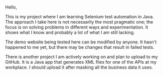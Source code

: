 Hello,

This is my project where I am learning Selenium test automation in Java. The approach I take here is not necessarily the most pragmatic one; the focus is on solving problems in different ways and experimentation. It shows what I know and probably a lot of what I am still lacking.

The demo website being tested here can be modified by anyone. It hasn't happened to me yet, but there may be changes
that result in failed tests.

There is another project I am actively working on and plan to upload to my GitHub. It is a Java app that generates XML
files for one of the APIs at my workplace. I should upload it after masking all the business data it uses.
